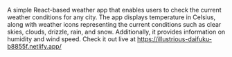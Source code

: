 A simple React-based weather app that enables users to check the current weather conditions for any city. The app displays temperature in Celsius, along with weather icons representing the current conditions such as clear skies, clouds, drizzle, rain, and snow. Additionally, it provides information on humidity and wind speed. 
Check it out live at https://illustrious-daifuku-b8855f.netlify.app/
